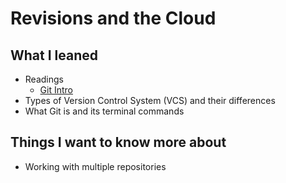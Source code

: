 # Revisions and the Cloud

## What I leaned
- Readings
  - [Git Intro](https://blog.udemy.com/git-tutorial-a-comprehensive-guide/)
- Types of Version Control System (VCS) and their differences
- What Git is and its terminal commands

## Things I want to know more about
- Working with multiple repositories
